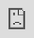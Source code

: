 ```yaml
---
title: Opening Ceremony
permalink: /Opening-Ceremony/
breadcrumb: Opening Ceremony
--- 
```

### Opening Ceremony
<html>
<body>
<style>
   iframe{
border : 0;
width:80% ;
}
</style>
<!-- Global site tag (gtag.js) - Google Ads: 726049306 -->
<script async src="https://www.googletagmanager.com/gtag/js?id=AW-726049306"></script>
<script>
  window.dataLayer = window.dataLayer || [];
  function gtag(){dataLayer.push(arguments);}
  gtag('js', new Date());
  gtag('config', 'AW-726049306');
</script>
<img src="/images/GOH-Message-Banner.jpg" style="display:none;">
<img src="/images/GOH-Message-Banner.jpg" style="display:none;">
<div class="video-container" >
<iframe src="https://vimeo.com/event/1187205/embed" frameborder="0" allow="autoplay; fullscreen; picture-in-picture" allowfullscreen style="position:absolute;top:0;left:0;width:100%;height:100%;"></iframe><br/>
   <iframe src="https://vimeo.com/event/1187205/embed" frameborder="0" allow="autoplay; fullscreen; picture-in-picture" allowfullscreen style="position:absolute;top:0;left:0;width:100%;height:100%;" title="Ms Renu Siva"></iframe><br/>
   <iframe title="vimeo-player" src="https://vimeo.com/event/1187205/embed" width="640" height="360" frameborder="0" allowfullscreen></iframe>
   </div> *Video is best viewed in 1080p.
    <br/>
    

  <div class="btntop"><a href="#top" style="text-decoration:none;"><span style="color:white"><b>Top</b></span></a></div>
